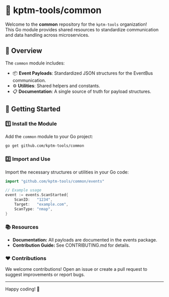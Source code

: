 # 🌟 kptm-tools/common

Welcome to the **common** repository for the `kptm-tools` organization!  
This Go module provides shared resources to standardize communication and data handling across microservices.

## 📖 Overview

The `common` module includes:
- 📦 **Event Payloads**: Standardized JSON structures for the EventBus communication.
- ⚙️ **Utilities**: Shared helpers and constants.
- 📋 **Documentation**: A single source of truth for payload structures.

## 🚀 Getting Started

### 1️⃣ Install the Module
Add the `common` module to your Go project:

```bash
go get github.com/kptm-tools/common
```

### 2️⃣ Import and Use

Import the necessary structures or utilities in your Go code:

```go
import "github.com/kptm-tools/common/events"

// Example usage
event := events.ScanStarted{
    ScanID:   "1234",
    Target:   "example.com",
    ScanType: "nmap",
}
```

### 📚 Resources

* **Documentation:** All payloads are documented in the events package.
* **Contribution Guide:** See CONTRIBUTING.md for details.

### ❤️ Contributions

We welcome contributions! Open an issue or create a pull request to suggest improvements or report bugs.

---

Happy coding! 🎉
